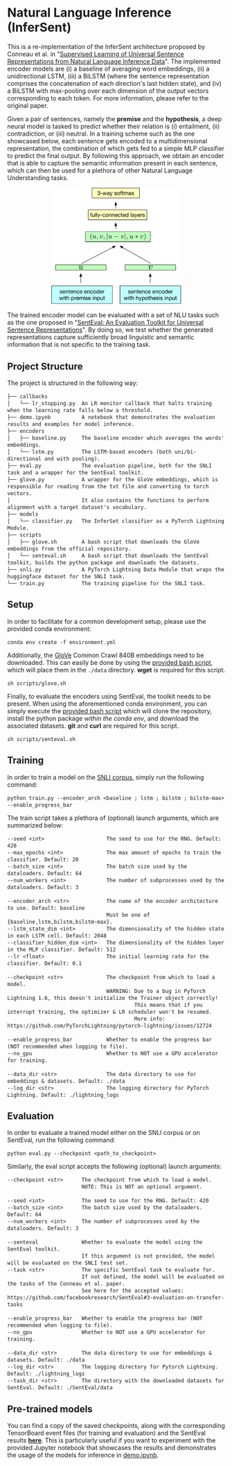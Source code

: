 # Natural Language Inference (InferSent)
This is a re-implementation of the InferSent architecture proposed by Conneau et al. in "[Supervised Learning of
Universal Sentence Representations from Natural Language Inference Data](https://arxiv.org/abs/1705.02364)". The
implemented encoder models are (i) a baseline of averaging word embeddings, (ii) a unidirectional LSTM, (iii) a
BiLSTM (where the sentence representation comprises the concatenation of each direction's last hidden state), and
(iv) a BiLSTM with max-pooling over each dimension of the output vectors corresponding to each token. For more
information, please refer to the original paper.

Given a pair of sentences, namely the **premise** and the **hypothesis**, a deep neural model is tasked to predict
whether their relation is (i) entailment, (ii) contradiction, or (iii) neutral. In a training scheme such as the one
showcased below, each sentence gets encoded to a multidimensional representation, the combination of which gets fed
to a simple MLP classifier to predict the final output. By following this approach, we obtain an encoder that is able
to capture the semantic information present in each sentence, which can then be used for a plethora of other Natural
Language Understanding tasks.

<p align="center">
  <img alt="Generic NLI training scheme" src="images/snli_model.png" width="300">
</p>

The trained encoder model can be evaluated with a set of NLU tasks such as the one proposed in "[SentEval: An
Evaluation Toolkit for Universal Sentence Representations](https://arxiv.org/abs/1803.05449)". By doing so, we test
whether the generated representations capture sufficiently broad linguistic and semantic information that is not
specific to the training task.

## Project Structure
The project is structured in the following way:
```
├── callbacks
│   └── lr_stopping.py  An LR monitor callback that halts training when the learning rate falls below a threshold.
├── demo.ipynb          A notebook that demonstrates the evaluation results and examples for model inference.
├── encoders
│   ├── baseline.py     The baseline encoder which averages the words' embeddings.
│   └── lstm.py         The LSTM-based encoders (both uni/bi-directional and with pooling).
├── eval.py             The evaluation pipeline, both for the SNLI task and a wrapper for the SentEval toolkit.
├── glove.py            A wrapper for the GloVe embeddings, which is responsible for reading from the txt file and converting to torch vectors.
│                       It also contains the functions to perform alignment with a target dataset's vocabulary.
├── models
│   └── classifier.py   The InferSet classifier as a PyTorch Lightning Module.
├── scripts
│   ├── glove.sh        A bash script that downloads the GloVe embeddings from the official repository.
│   └── senteval.sh     A bash script that downloads the SentEval toolkit, builds the python package and downloads the datasets.
├── snli.py             A PyTorch Lightning Data Module that wraps the huggingface dataset for the SNLI task.
└── train.py            The training pipeline for the SNLI task.
```

## Setup
In order to facilitate for a common development setup, please use the provided conda environment:
```shell
conda env create -f environment.yml
```

Additionally, the [GloVe](https://nlp.stanford.edu/pubs/glove.pdf) Common Crawl 840B embeddings need to be downloaded.
This can easily be done by using the [provided bash script](scripts/glove.sh), which will place them in the `./data`
directory. **wget** is required for this script.
```shell
sh scripts/glove.sh
```

Finally, to evaluate the encoders using SentEval, the toolkit needs to be present.
When using the aforementioned conda environment, you can simply execute the [provided bash script](scripts/senteval.sh)
which will clone the repository, install the python package *within the conda env*, and download the associated
datasets. **git** and **curl** are required for this script.
```shell
sh scripts/senteval.sh
```

## Training
In order to train a model on the [SNLI corpus](https://nlp.stanford.edu/projects/snli/), simply run the following command:
```shell
python train.py --encoder_arch <baseline ; lstm ; bilstm ; bilstm-max> --enable_progress_bar
```

The train script takes a plethora of (optional) launch arguments, which are summarized below:
```
--seed <int>                    The seed to use for the RNG. Default: 420
--max_epochs <int>              The max amount of epochs to train the classifier. Default: 20
--batch_size <int>              The batch size used by the dataloaders. Default: 64
--num_workers <int>             The number of subprocesses used by the dataloaders. Default: 3

--encoder_arch <str>            The name of the encoder architecture to use. Default: baseline
                                Must be one of {baseline,lstm,bilstm,bilstm-max}.
--lstm_state_dim <int>          The dimensionality of the hidden state in each LSTM cell. Default: 2048
--classifier_hidden_dim <int>   The dimensionality of the hidden layer in the MLP classifier. Default: 512
--lr <float>                    The initial learning rate for the classifier. Default: 0.1

--checkpoint <str>              The checkpoint from which to load a model.
                                WARNING: Due to a bug in PyTorch Lightning 1.6, this doesn't initialize the Trainer object correctly!
                                         This means that if you interrupt training, the optimizer & LR scheduler won't be resumed.
                                         More info: https://github.com/PyTorchLightning/pytorch-lightning/issues/12724

--enable_progress_bar           Whether to enable the progress bar (NOT recommended when logging to file).
--no_gpu                        Whether to NOT use a GPU accelerator for training.

--data_dir <str>                The data directory to use for embeddings & datasets. Default: ./data
--log_dir <str>                 The logging directory for PyTorch Lightning. Default: ./lightning_logs
```

## Evaluation
In order to evaluate a trained model either on the SNLI corpus or on SentEval, run the following command:
```shell
python eval.py --checkpoint <path_to_checkpoint>
```

Similarly, the eval script accepts the following (optional) launch arguments:
```
--checkpoint <str>      The checkpoint from which to load a model.
                        NOTE: This is NOT an optional argument.

--seed <int>            The seed to use for the RNG. Default: 420
--batch_size <int>      The batch size used by the dataloaders. Default: 64
--num_workers <int>     The number of subprocesses used by the dataloaders. Default: 3

--senteval              Whether to evaluate the model using the SentEval toolkit.
                        If this argument is not provided, the model will be evaluated on the SNLI test set.
--task <str>            The specific SentEval task to evaluate for.
                        If not defined, the model will be evaluated on the tasks of the Conneau et al. paper.
                        See here for the accepted values: https://github.com/facebookresearch/SentEval#3-evaluation-on-transfer-tasks

--enable_progress_bar   Whether to enable the progress bar (NOT recommended when logging to file).
--no_gpu                Whether to NOT use a GPU accelerator for training.

--data_dir <str>        The data directory to use for embeddings & datasets. Default: ./data
--log_dir <str>         The logging directory for Pytorch Lightning. Default: ./lightning_logs
--task_dir <str>        The directory with the downloaded datasets for SentEval. Default: ./SentEval/data
```

## Pre-trained models
You can find a copy of the saved checkpoints, along with the corresponding TensorBoard event files (for training and 
evaluation) and the SentEval results [**here**](https://drive.google.com/drive/folders/1OgSIler-e7qzaA6RLDgoFzAEpwRKI_sU).
This is particularly useful if you want to experiment with the provided Jupyter notebook that showcases the results
and demonstrates the usage of the models for inference in [demo.ipynb](demo.ipynb).
